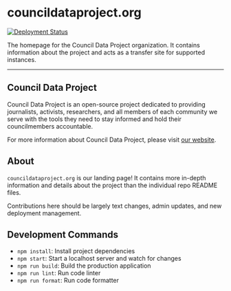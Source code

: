 # councildataproject.org

[![Deployment Status](https://github.com/CouncilDataProject/councildataproject.github.io/workflows/Build%20and%20Deploy/badge.svg)](https://github.com/CouncilDataProject/councildataproject.github.io/actions)

The homepage for the Council Data Project organization. It contains information about the project and acts as a transfer site for supported instances.

---

## Council Data Project

Council Data Project is an open-source project dedicated to providing journalists, activists, researchers, and all members of each community we serve with the tools they need to stay informed and hold their councilmembers accountable.

For more information about Council Data Project, please visit [our website](https://councildataproject.org/).

## About

`councildataproject.org` is our landing page! It contains more in-depth information and details about the project than the individual repo README files.

Contributions here should be largely text changes, admin updates, and new deployment management.

## Development Commands

- `npm install`: Install project dependencies
- `npm start`: Start a localhost server and watch for changes
- `npm run build`: Build the production application
- `npm run lint`: Run code linter
- `npm run format`: Run code formatter
